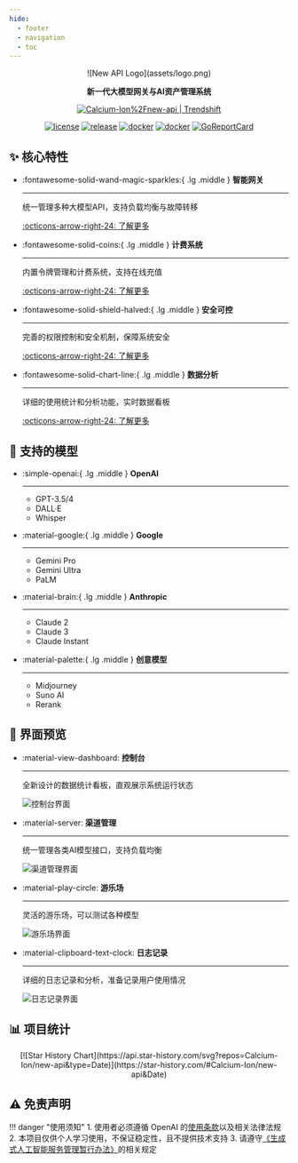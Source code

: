 ```yaml
---
hide:
  - footer
  - navigation
  - toc
---
```


<div class="text-center" markdown>
  ![New API Logo](assets/logo.png)

  <strong>新一代大模型网关与AI资产管理系统</strong>

<a href="https://trendshift.io/repositories/8227" target="_blank"><img src="https://trendshift.io/api/badge/repositories/8227" alt="Calcium-Ion%2Fnew-api | Trendshift" style="width: 250px; height: 55px;" width="250" height="55"/></a>

  [![license](https://img.shields.io/github/license/Calcium-Ion/new-api?color=brightgreen)](https://raw.githubusercontent.com/Calcium-Ion/new-api/main/LICENSE)
  [![release](https://img.shields.io/github/v/release/Calcium-Ion/new-api?color=brightgreen&include_prereleases)](https://github.com/Calcium-Ion/new-api/releases/latest)
  [![docker](https://img.shields.io/badge/docker-ghcr.io-blue)](https://github.com/users/Calcium-Ion/packages/container/package/new-api)
  [![docker](https://img.shields.io/badge/docker-dockerHub-blue)](https://hub.docker.com/r/CalciumIon/new-api)
  [![GoReportCard](https://goreportcard.com/badge/github.com/Calcium-Ion/new-api)](https://goreportcard.com/report/github.com/Calcium-Ion/new-api)
</div>

## ✨ 核心特性

<div class="grid cards" markdown>

-   :fontawesome-solid-wand-magic-sparkles:{ .lg .middle } __智能网关__

    ---
    统一管理多种大模型API，支持负载均衡与故障转移
    
    [:octicons-arrow-right-24: 了解更多](#)

-   :fontawesome-solid-coins:{ .lg .middle } __计费系统__

    ---
    内置令牌管理和计费系统，支持在线充值
    
    [:octicons-arrow-right-24: 了解更多](#)

-   :fontawesome-solid-shield-halved:{ .lg .middle } __安全可控__

    ---
    完善的权限控制和安全机制，保障系统安全
    
    [:octicons-arrow-right-24: 了解更多](#)

-   :fontawesome-solid-chart-line:{ .lg .middle } __数据分析__

    ---
    详细的使用统计和分析功能，实时数据看板
    
    [:octicons-arrow-right-24: 了解更多](#)

</div>

## 🔌 支持的模型

<div class="grid cards" markdown>

-   :simple-openai:{ .lg .middle } __OpenAI__

    ---
    - GPT-3.5/4
    - DALL·E
    - Whisper

-   :material-google:{ .lg .middle } __Google__

    ---
    - Gemini Pro
    - Gemini Ultra
    - PaLM

-   :material-brain:{ .lg .middle } __Anthropic__

    ---
    - Claude 2
    - Claude 3
    - Claude Instant

-   :material-palette:{ .lg .middle } __创意模型__

    ---
    - Midjourney
    - Suno AI
    - Rerank

</div>

## 📸 界面预览

<div class="grid cards" markdown>

-   :material-view-dashboard: __控制台__

    ---

    全新设计的数据统计看板，直观展示系统运行状态

    ![控制台界面](https://github.com/user-attachments/assets/c7d0f7e1-729c-43e2-ac7c-2cb73b0afc8e)

-   :material-server: __渠道管理__

    ---

    统一管理各类AI模型接口，支持负载均衡

    ![渠道管理界面](https://github.com/user-attachments/assets/29f81de5-33fc-4fc5-a5ff-f9b54b653c7c)

-   :material-play-circle: __游乐场__

    ---
    
    灵活的游乐场，可以测试各种模型

    ![游乐场界面](https://github.com/user-attachments/assets/29f81de5-33fc-4fc5-a5ff-f9b54b653c7c)

-   :material-clipboard-text-clock: __日志记录__

    ---

    详细的日志记录和分析，准备记录用户使用情况

    ![日志记录界面](https://github.com/user-attachments/assets/4fa53e18-d2c5-477a-9b26-b86e44c71e35)

</div>

## 📊 项目统计

<div class="text-center" markdown>
[![Star History Chart](https://api.star-history.com/svg?repos=Calcium-Ion/new-api&type=Date)](https://star-history.com/#Calcium-Ion/new-api&Date)
</div>

## ⚠️ 免责声明

!!! danger "使用须知"
    1. 使用者必须遵循 OpenAI 的[使用条款](https://openai.com/policies/terms-of-use)以及相关法律法规
    2. 本项目仅供个人学习使用，不保证稳定性，且不提供技术支持
    3. 请遵守[《生成式人工智能服务管理暂行办法》](http://www.cac.gov.cn/2023-07/13/c_1690898327029107.htm)的相关规定

<style>
.text-center {
  text-align: center;
}
.preview-card {
  margin: 10px;
  padding: 15px;
  border-radius: 8px;
  background-color: var(--md-code-bg-color);
}
.preview-card img {
  border-radius: 4px;
  margin-top: 10px;
}
</style>
